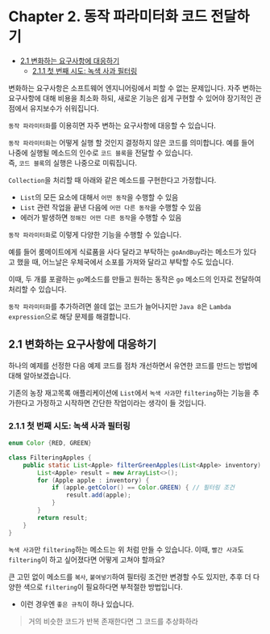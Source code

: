 # Chapter 2. 동작 파라미터화 코드 전달하기

- [2.1 변화하는 요구사항에 대응하기](https://github.com/jojiapp/TIL/blob/master/java/Modern_Java_in_Action/Chapter_2_동작_파라미터화_코드_전달하기.md#21-변화하는-요구사항에-대응하기)
    - [2.1.1 첫 번째 시도: 녹색 사과 필터링](https://github.com/jojiapp/TIL/blob/master/java/Modern_Java_in_Action/Chapter_2_동작_파라미터화_코드_전달하기.md#211-첫-번째-시도--녹색-사과-필터링)

변화하는 요구사항은 소프트웨어 엔지니어링에서 피할 수 없는 문제입니다. 자주 변하는 요구사항에 대해 비용을 최소화 하되, 새로운 기능은 쉽게 구현할 수 있어야 장기적인 관점에서 유지보수가 쉬워집니다.

`동작 파라미터화`를 이용히면 자주 변하는 요구사항에 대응할 수 있습니다.

`동작 파라미터화`는 어떻게 실행 할 것인지 결정하지 않은 코드를 의미합니다. 예를 들어 나중에 실행될 메소드의 인수로 `코드 블록`을 전달할 수 있습니다.  
즉, `코드 블록`의 실행은 나중으로 미뤄집니다.

`Collection`을 처리할 때 아래와 같은 메소드를 구현한다고 가정합니다.

- `List`의 모든 요소에 대해서 `어떤 동작`을 수행할 수 있음
- `List` 관련 작업을 끝낸 다음에 `어떤 다른 동작`을 수행할 수 있음
- 에러가 발생하면 `정해진 어떤 다른 동작`을 수행할 수 있음

`동작 파라미터화`로 이렇게 다양한 기능을 수행할 수 있습니다.

예를 들어 룸메이트에게 식료품을 사다 달라고 부탁하는 `goAndBuy`라는 메소드가 있다고 했을 때, 어느날은 우체국에서 소포를 가져와 달라고 부탁할 수도 있습니다.

이때, 두 개를 포괄하는 `go`메소드를 만들고 원하는 동작은 `go` 메소드의 인자로 전달하여 처리할 수 있습니다.

`동작 파라미터화`를 추가하려면 쓸데 없는 코드가 늘어나지만 `Java 8`은 `Lambda expression`으로 해당 문제를 해결합니다.

## 2.1 변화하는 요구사항에 대응하기

하나의 예제를 선정한 다음 예제 코드를 점차 개선하면서 유연한 코드를 만드는 방법에 대해 알아보겠습니다.

기존의 농장 재고목록 애플리케이션에 `List`에서 `녹색 사과`만 `filtering`하는 기능을 추가한다고 가정하고 시작하면 간단한 작업이라는 생각이 들 것입니다.

### 2.1.1 첫 번째 시도: 녹색 사과 필터링

```java
enum Color {RED, GREEN}
```

```java
class FilteringApples {
    public static List<Apple> filterGreenApples(List<Apple> inventory) {
        List<Apple> result = new ArrayList<>();
        for (Apple apple : inventory) {
            if (apple.getColor() == Color.GREEN) { // 필터링 조건
                result.add(apple);
            }
        }
        return result;
    }
}
```

`녹색 사과`만 `filtering`하는 메소드는 위 처럼 만들 수 있습니다. 이때, `빨간 사과`도 `filtering`이 하고 싶어졌다면 어떻게 고쳐야 할까요?

큰 고민 없이 메소드를 `복사`, `붙여넣기`하여 필터링 조건만 변경할 수도 있지만, 추후 더 다양한 색으로 `filtering`이 필요하다면 부적절한 방법입니다.

- 이런 경우엔 `좋은 규칙`이 하나 있습니다.

> 거의 비슷한 코드가 반복 존재한다면 그 코드를 추상화하라
